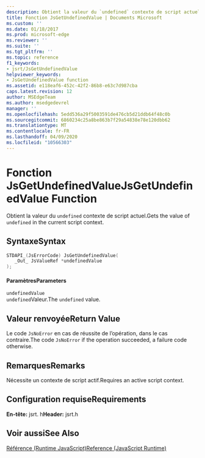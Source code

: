 ```yaml
---
description: Obtient la valeur du `undefined` contexte de script actuel.
title: Fonction JsGetUndefinedValue | Documents Microsoft
ms.custom: ''
ms.date: 01/18/2017
ms.prod: microsoft-edge
ms.reviewer: ''
ms.suite: ''
ms.tgt_pltfrm: ''
ms.topic: reference
f1_keywords:
- jsrt/JsGetUndefinedValue
helpviewer_keywords:
- JsGetUndefinedValue function
ms.assetid: e118eaf6-452c-42f2-86b8-e63c7d987cba
caps.latest.revision: 12
author: MSEdgeTeam
ms.author: msedgedevrel
manager: ''
ms.openlocfilehash: 5edd536a29f5003591de476cb5d21ddb64f48c0b
ms.sourcegitcommit: 6860234c25a8be863b7f29a54838e78e120dbb62
ms.translationtype: MT
ms.contentlocale: fr-FR
ms.lasthandoff: 04/09/2020
ms.locfileid: "10566303"
---
```

# <span data-ttu-id="25186-103">Fonction JsGetUndefinedValue</span><span class="sxs-lookup"><span data-stu-id="25186-103">JsGetUndefinedValue Function</span></span>
<span data-ttu-id="25186-104">Obtient la valeur du `undefined` contexte de script actuel.</span><span class="sxs-lookup"><span data-stu-id="25186-104">Gets the value of `undefined` in the current script context.</span></span>  
  
## <span data-ttu-id="25186-105">Syntaxe</span><span class="sxs-lookup"><span data-stu-id="25186-105">Syntax</span></span>  
  
```cpp  
STDAPI_(JsErrorCode) JsGetUndefinedValue(  
   _Out_ JsValueRef *undefinedValue  
);  
```  
  
#### <span data-ttu-id="25186-106">Paramètres</span><span class="sxs-lookup"><span data-stu-id="25186-106">Parameters</span></span>  
 `undefinedValue`  
 <span data-ttu-id="25186-107">`undefined`Valeur.</span><span class="sxs-lookup"><span data-stu-id="25186-107">The `undefined` value.</span></span>  
  
## <span data-ttu-id="25186-108">Valeur renvoyée</span><span class="sxs-lookup"><span data-stu-id="25186-108">Return Value</span></span>  
 <span data-ttu-id="25186-109">Le code `JsNoError` en cas de réussite de l’opération, dans le cas contraire.</span><span class="sxs-lookup"><span data-stu-id="25186-109">The code `JsNoError` if the operation succeeded, a failure code otherwise.</span></span>  
  
## <span data-ttu-id="25186-110">Remarques</span><span class="sxs-lookup"><span data-stu-id="25186-110">Remarks</span></span>  
 <span data-ttu-id="25186-111">Nécessite un contexte de script actif.</span><span class="sxs-lookup"><span data-stu-id="25186-111">Requires an active script context.</span></span>  
  
## <span data-ttu-id="25186-112">Configuration requise</span><span class="sxs-lookup"><span data-stu-id="25186-112">Requirements</span></span>  
 <span data-ttu-id="25186-113">**En-tête:** jsrt. h</span><span class="sxs-lookup"><span data-stu-id="25186-113">**Header:** jsrt.h</span></span>  
  
## <span data-ttu-id="25186-114">Voir aussi</span><span class="sxs-lookup"><span data-stu-id="25186-114">See Also</span></span>  
 [<span data-ttu-id="25186-115">Référence (Runtime JavaScript)</span><span class="sxs-lookup"><span data-stu-id="25186-115">Reference (JavaScript Runtime)</span></span>](../chakra-hosting/reference-javascript-runtime.md)